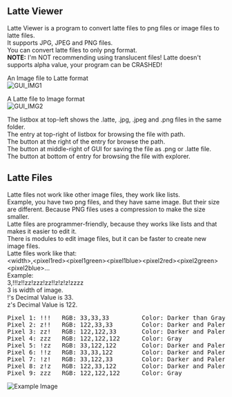 ## Latte Viewer
Latte Viewer is a program to convert latte files to png files or image files to latte files.  
It supports JPG, JPEG and PNG files.  
You can convert latte files to only png format.  
**NOTE:** I'm NOT recommending using translucent files! Latte doesn't supports alpha value, your program can be CRASHED!

An Image file to Latte format  
![GUI_IMG1](https://lh3.googleusercontent.com/PHXBvDtEQ3nZaxl6tJsvxcPKMIq5S5eUXl_cAT2gyYeuHjrWzxXgo0OW2WZ1kgy3dJO-vV7nn9YYOPAxj_GqWbzYbs3Tza-KHvaITczVHP0R8fGVAqfbPgTcSYsn6YWdyRFt9ROjY0ajMRsxxKqcBxtSCiR-bWk23njyHrPf3j3oNFxbWYodZwu0g-ZD62ykaR1gh9x4qNRmGc4WqK1Vo_tz3Wp521_7GrQl-q4PGM75ML9trUiMDavsioj8kVjJuhV_D-bZujCIBrHAtHbcHYH9MSEBDhypvxc48SwICrSulGqu2tNX-UmV0-u15c1FV8wjB2QGovyib_M_RZam9lo0nKEpWB3KNMzRhq0IyIYAk-2nGgb0HDZyjakuGWgNRsl0SuXOeEP4rmAoP00EdugeRfFPthKxJkET0FmnLt0iSSi8eIFHaogNpmzLkNoSQ3vdSqn2Xz-w137MUpBH8lVhxGaXyM9-tAuiT0MviHZNZy3R0CszrQsJe92l-bO7WGdhdxgf3VBZqCEOQZblifuLKyyi659_kgGweQhzIO4U-bUox_6XBYiSRewFh-fZ13nwana3pGbBc0ebk6QV4wBHJ921PhTDfdYTXVP4a9jn_tMx1U-_fDIEU29z8A7xLz2LrfCYVQsXrKhhBxgxNpTu4-G4TpBd4dtIFUQ-BD-Pmugu4rkX6TwsuSSFp3eQKxILOLr-Atkx2dmXf-7dmv4OdLUzxXN2esm6ewwVFGOC0Q88MTnB9AU=w800-h524-no?authuser=0)  
  
A Latte file to Image format  
![GUI_IMG2](https://lh3.googleusercontent.com/zNRTL_He61DvxI_Nc9GyxirQTtSIBZiHUgrT5HLYTYINGPQ7o59D0KzdEpz6IbVfM5-hE8x7S6D-GwQ7gDCOgORSRkg1-DIQnPenw8-gDs4_ZDM9ZUjdMYuUDse2QBKg2q9sWSL0AmcL7PVCro9oClBOXbZGd0SviF_crppZJ8FFtZ_a9EKuQCC6yrqw6zmnbNxxE_xVmTuJWJgsOMw0gADOQKxFhVJAe_gnJhnszhN34Vt0n-bxrwJRP2FprAFydliF4cn7gMbt4TR5AMG6Tabl8Hy_RDx6msDEoCEHNzyMOkxOj0Yq6_tTLkW8qFX1hNhoD4TcpmjWeGgXsze3xQML9FEYTRAJqmDJb7yvxlgWiurrSCCfP6f19Ird1FCNPf75-uUgUgXgXSdlVKBEDNZMWJqkxOBdM5LKCk9XC_Ws09SsYmiVIec9by0rxQUtVkVjbYsBEZvQIaZNQEsxacpAFvPSwPl4VGKhpTFNISamLg4t4oE02oKGu8s9GxoUkX1ZRpsIxlXb20yIHuQRE2MqFXlnPPMl5ZL4Zv52HODVaDBlStZ-6-cN92Qv3SYYk1xmYb8f2GgCCZ9x9L5bRVxQZWO7G2GhPhozy2m49gmmhzvNS0GBcaahUCW-8w7nEAl4X0_VhWNxZyaRMP_T7JM9wSzoEpFContZZdhpMTge2okU09Gbn7c3GtxMgATJHEXqji_AfJQq63aC9jmXNF30QaxT5uuLxV--RgTNtifmrCPRd97dtQA=w800-h524-no?authuser=0)  
  
The listbox at top-left shows the .latte, .jpg, .jpeg and .png files in the same folder.  
The entry at top-right of listbox for browsing the file with path.  
The button at the right of the entry for browse the path.  
The button at middle-right of GUI for saving the file as .png or .latte file.  
The button at bottom of entry for browsing the file with explorer.

## Latte Files
Latte files not work like other image files, they work like lists.  
Example, you have two png files, and they have same image. But their size are different. Because PNG files uses a compression to make the size smaller.  
Latte files are programmer-friendly, because they works like lists and that makes it easier to edit it.  
There is modules to edit image files, but it can be faster to create new image files.  
Latte files work like that:  
\<width\>,\<pixel1red\>\<pixel1green\>\<pixel1blue\>\<pixel2red\>\<pixel2green\>\<pixel2blue\>...  
Example:  
3,!!!z!!zz!zzz!zz!!z!z!z!zzzz  
3 is width of image.  
!'s Decimal Value is 33.  
z's Decimal Value is 122.  
  
<pre>
Pixel 1: !!!   RGB: 33,33,33         Color: Darker than Gray  
Pixel 2: z!!   RGB: 122,33,33        Color: Darker and Paler than Red  
Pixel 3: zz!   RGB: 122,122,33       Color: Darker and Paler than Yellow  
Pixel 4: zzz   RGB: 122,122,122      Color: Gray  
Pixel 5: !zz   RGB: 33,122,122       Color: Darker and Paler than Cyan  
Pixel 6: !!z   RGB: 33,33,122        Color: Darker and Paler than Blue  
Pixel 7: !z!   RGB: 33,122,33        Color: Darker and Paler than Green  
Pixel 8: z!z   RGB: 122,33,122       Color: Darker and Paler than Magenta  
Pixel 9: zzz   RGB: 122,122,122      Color: Gray 
</pre>

![Example Image](https://lh3.googleusercontent.com/NGkjNiwy70aEq_PMHj_rGsI7U6ogWzW9GQnEbwh9smmVT-zs1lKpUACiBGJLC9DH-aGQMWNVV1up2SFmz81a2NAI8um-zz_QCgsq6sB6ClU3gjZLcSZaKDl_Uy4FBsz7ji2vGkQDvGmey4jA0NKs0HSCjz1gl59g-0mqR2V6EOT_PoceWyDbAu-UKoed1pMz5dTFRdNcpZ1VA32LaHEdhIHbePdN165b7O8Q6n0xVRvBhqrwAYMM5GJlfQCLl73yrJtS_f7Kq1LxzcOShp2zZU63U3zr09oYHhaciC7sjapDS6w6cha9cYmLNcxv-L-X0MEWB2gpr8pgcHPcHePglbK9DAm0Ec6crfl1RwcJBeqidkCq0cFWF-3CNT0OHHDWk5AMMdK541Rdm8hERLa0b6A83aE9bSqE1ewh2aaZGX0-I-jfVYRllZAkPbB04-ovHAw16brtGmyVtWNSvY75lSb_PQ6NkJdV9MdR0F10GtRAUCM_b5kiwWkMg2vdL9UbNvMMUJ3JU4ZzAi1bzp5VhZIGVE-k536ev3ssdGWfI80eTUhtiinqryXq07XKozJi5DA5cGh9_FU0XZVlMu-C6rvWm1BreV_KqWOfu9xXQxSeEOMpMMgUI5BQz8DqsBLz3NG10TeOlRJcYb-PDWiQgnJpR5HfTRYGcD9_phvOW3iRN9ZCXTwzKtht9Udp7sIno_gRX1TIRX5BA4qCYm5qM0UbHBaAiXZl1fNr8ge-LkkPS4n13NgQbBM=w500-h400-no?authuser=0)
